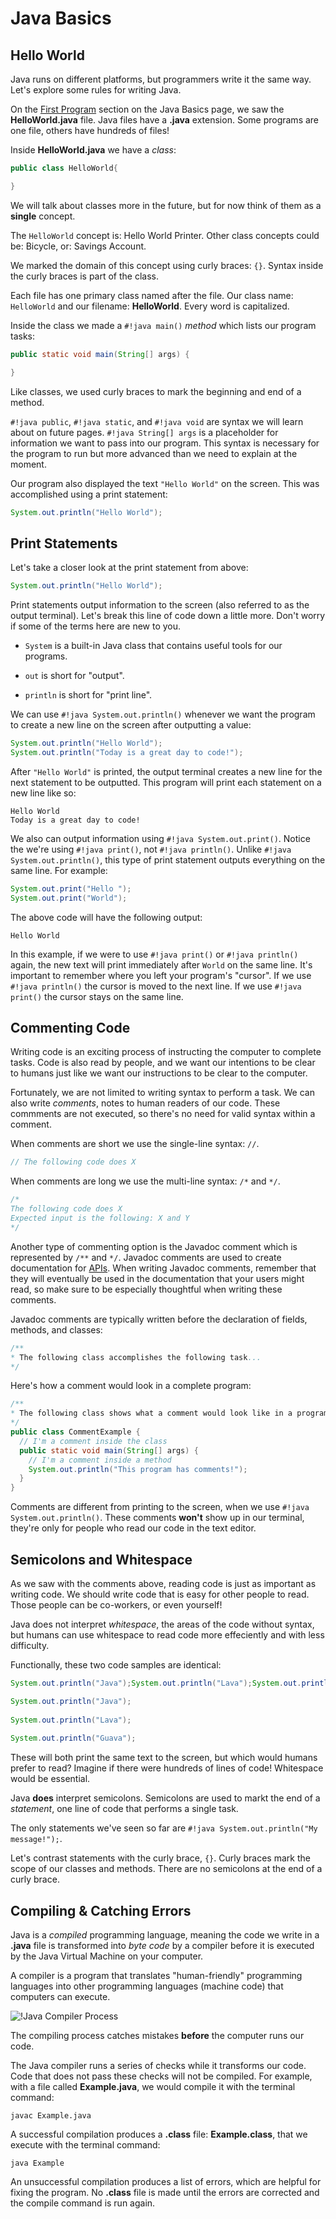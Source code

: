 # Java Basics

## Hello World
Java runs on different platforms, but programmers write it the same way.  Let's explore some rules for writing Java.

On the [First Program](https://docs.nicklyss.com/java/#first-program) section on the Java Basics page, we saw the **HelloWorld.java** file.  Java files have a **.java** extension.  Some programs are one file, others have hundreds of files!  

Inside **HelloWorld.java** we have a *class*:

```java linenums="1"
public class HelloWorld{

} 
```
We will talk about classes more in the future, but for now think of them as a **single** concept.  

The `HelloWorld` concept is: Hello World Printer.  Other class concepts could be: Bicycle, or: Savings Account.  

We marked the domain of this concept using curly braces: `{}`.  Syntax inside the curly braces is part of the class.  

Each file has one primary class named after the file.  Our class name: `HelloWorld` and our filename: **HelloWorld**.  Every word is capitalized.  

Inside the class we made a `#!java main()` *method* which lists our program tasks:

```java linenums="1"
public static void main(String[] args) {

}
```
Like classes, we used curly braces to mark the beginning and end of a method.  

`#!java public`, `#!java static`, and `#!java void` are syntax we will learn about on future pages.  `#!java String[] args` is a placeholder for information we want to pass into our program.  This syntax is necessary for the program to run but more advanced than we need to explain at the moment.  

Our program also displayed the text `"Hello World"` on the screen.  This was accomplished using a print statement:

```java linenums="1"
System.out.println("Hello World");
```

## Print Statements

Let's take a closer look at the print statement from above:

```java linenums="1"
System.out.println("Hello World");
```
Print statements output information to the screen (also referred to as the output terminal).  Let's break this line of code down a little more.  Don't worry if some of the terms here are new to you.

- `System` is a built-in Java class that contains useful tools for our programs.

- `out` is short for "output".  

- `println` is short for "print line".  

We can use `#!java System.out.println()` whenever we want the program to create a new line on the screen after outputting a value:  

```java linenums="1"
System.out.println("Hello World");
System.out.println("Today is a great day to code!");
```  

After `"Hello World"` is printed, the output terminal creates a new line for the next statement to be outputted.  This program will print each statement on a new line like so:
```
Hello World
Today is a great day to code!
```  

We also can output information using `#!java System.out.print()`.  Notice the we're using `#!java print()`, not `#!java println()`.  Unlike `#!java System.out.println()`, this type of print statement outputs everything on the same line.  For example:
```java linenums="1"
System.out.print("Hello ");
System.out.print("World");
```  
The above code will have the following output:
```
Hello World
```  
In this example, if we were to use `#!java print()` or `#!java println()` again, the new text will print immediately after `World` on the same line.  It's important to remember where you left your program's "cursor".  If we use `#!java println()` the cursor is moved to the next line.  If we use `#!java print()` the cursor stays on the same line.  

## Commenting Code

Writing code is an exciting process of instructing the computer to complete tasks.  Code is also read by people, and we want our intentions to be clear to humans just like we want our instructions to be clear to the computer.  

Fortunately, we are not limited to writing syntax to perform a task.  We can also write *comments*, notes to human readers of our code.  These commments are not executed, so there's no need for valid syntax within a comment.  

When comments are short we use the single-line syntax: `//`.

```java linenums="1"
// The following code does X
```
When comments are long we use the multi-line syntax: `/*` and `*/`.  

```java linenums="1"
/*
The following code does X
Expected input is the following: X and Y
*/
```
Another type of commenting option is the Javadoc comment which is represented by `/**` and `*/`.  Javadoc comments are used to create documentation for [APIs](https://docs.nicklyss.com/api).  When writing Javadoc comments, remember that they will eventually be used in the documentation that your users might read, so make sure to be especially thoughtful when writing these comments.  

Javadoc comments are typically written before the declaration of fields, methods, and classes:

```java linenums="1"
/**
* The following class accomplishes the following task...
*/
```
Here's how a comment would look in a complete program:
```java linenums="1"
/**
* The following class shows what a comment would look like in a program.
*/
public class CommentExample {
  // I'm a comment inside the class
  public static void main(String[] args) {
    // I'm a comment inside a method
    System.out.println("This program has comments!");
  }
}
```
Comments are different from printing to the screen, when we use `#!java System.out.println()`.  These comments **won't** show up in our terminal, they're only for people who read our code in the text editor.  

## Semicolons and Whitespace

As we saw with the comments above, reading code is just as important as writing code.  We should write code that is easy for other people to read.  Those people can be co-workers, or even yourself!  

Java does not interpret *whitespace*, the areas of the code without syntax, but humans can use whitespace to read code more effeciently and with less difficulty.  

Functionally, these two code samples are identical:

```java linenums="1"
System.out.println("Java");System.out.println("Lava");System.out.println("Guava");
```

```java linenums="1"
System.out.println("Java");
 
System.out.println("Lava");
 
System.out.println("Guava");
```
These will both print the same text to the screen, but which would humans prefer to read?  Imagine if there were hundreds of lines of code!  Whitespace would be essential.  

Java **does** interpret semicolons.  Semicolons are used to markt the end of a *statement*, one line of code that performs a single task.  

The only statements we've seen so far are `#!java System.out.println("My message!");`.  

Let's contrast statements with the curly brace, `{}`.  Curly braces mark the scope of our classes and methods.  There are no semicolons at the end of a curly brace.  

## Compiling & Catching Errors

Java is a *compiled* programming language, meaning the code we write in a **.java** file is transformed into *byte code* by a compiler before it is executed by the Java Virtual Machine on your computer.  

A compiler is a program that translates "human-friendly" programming languages into other programming languages (machine code) that computers can execute.  

![!Java Compiler Process](https://cdn.nickplatt.dev/files/Docs/javacompiler.png)  

The compiling process catches mistakes **before** the computer runs our code.  

The Java compiler runs a series of checks while it transforms our code.  Code that does not pass these checks will not be compiled.  For example, with a file called **Example.java**, we would compile it with the terminal command:

```
javac Example.java
```
A successful compilation produces a **.class** file: **Example.class**, that we execute with the terminal command:
```
java Example
```
An unsuccessful compilation produces a list of errors, which are helpful for fixing the program.  No **.class** file is made until the errors are corrected and the compile command is run again.  


